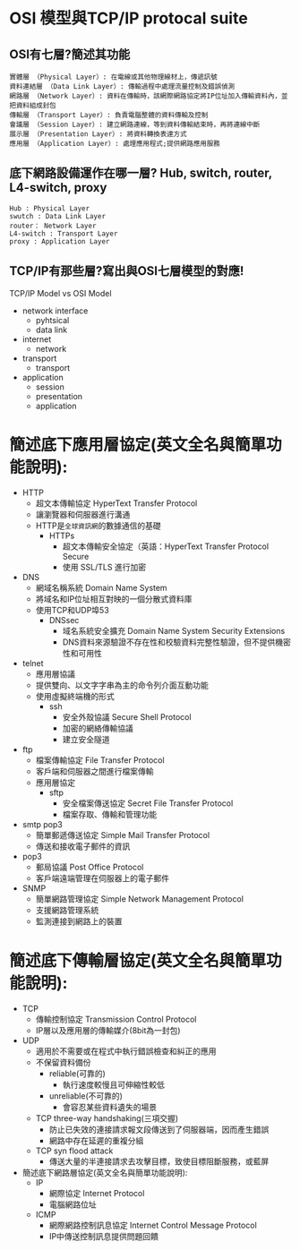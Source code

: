 # OSI 模型與TCP/IP protocal suite
  ## OSI有七層?簡述其功能
  ```
  實體層 （Physical Layer）: 在電線或其他物理線材上，傳遞訊號
  資料連結層 （Data Link Layer）: 傳輸過程中處理流量控制及錯誤偵測
  網路層 （Network Layer）: 資料在傳輸時，該網際網路協定將IP位址加入傳輸資料內，並把資料組成封包
  傳輸層 （Transport Layer）: 負責電腦整體的資料傳輸及控制
  會議層 （Session Layer）: 建立網路連線，等到資料傳輸結束時，再將連線中斷
  展示層 （Presentation Layer）: 將資料轉換表達方式
  應用層 （Application Layer）: 處理應用程式;提供網路應用服務
  ```
  ## 底下網路設備運作在哪一層? Hub, switch, router, L4-switch, proxy
  ```
  Hub : Physical Layer
  swutch : Data Link Layer
  router： Network Layer
  L4-switch : Transport Layer
  proxy : Application Layer
  ```
  ## TCP/IP有那些層?寫出與OSI七層模型的對應!
  TCP/IP Model  vs  OSI Model
  - network interface
    - pyhtsical
    - data link  
  - internet
    - network 
  - transport
    - transport
  - application
    - session
    - presentation
    - application
# 簡述底下應用層協定(英文全名與簡單功能說明):
- HTTP
  - 超文本傳輸協定 HyperText Transfer Protocol
  - 讓瀏覽器和伺服器進行溝通
  - HTTP是`全球資訊網`的數據通信的基礎
    - HTTPs
      - 超文本傳輸安全協定（英語：HyperText Transfer Protocol Secure
      - 使用 SSL/TLS 進行加密
- DNS 
  -  網域名稱系統 Domain Name System
  -  將域名和IP位址相互對映的一個分散式資料庫
  -  使用TCP和UDP埠53
     - DNSsec 
       - 域名系統安全擴充 Domain Name System Security Extensions
       - DNS資料來源驗證不存在性和校驗資料完整性驗證，但不提供機密性和可用性
- telnet
    - 應用層協議
    - 提供雙向、以文字字串為主的命令列介面互動功能
    - 使用虛擬終端機的形式
      - ssh
        - 安全外殼協議 Secure Shell Protocol
        - 加密的網絡傳輸協議
        - 建立安全隧道
- ftp 
  - 檔案傳輸協定 File Transfer Protocol
  - 客戶端和伺服器之間進行檔案傳輸
  - 應用層協定
    - sftp
      - 安全檔案傳送協定 Secret File Transfer Protocol
      - 檔案存取、傳輸和管理功能
- smtp pop3
  - 簡單郵遞傳送協定 Simple Mail Transfer Protocol
  - 傳送和接收電子郵件的資訊
- pop3
  - 郵局協議 Post Office Protocol 
  - 客戶端遠端管理在伺服器上的電子郵件
- SNMP
  - 簡單網路管理協定 Simple Network Management Protocol
  - 支援網路管理系統
  - 監測連接到網路上的裝置
# 簡述底下傳輸層協定(英文全名與簡單功能說明):
  - TCP 
    - 傳輸控制協定 Transmission Control Protocol
    - IP層以及應用層的傳輸媒介(8bit為一封包)
  - UDP
    - 適用於不需要或在程式中執行錯誤檢查和糾正的應用
    - 不保留資料備份
      - reliable(可靠的)
        - 執行速度較慢且可伸縮性較低
      - unreliable(不可靠的)
        - 會容忍某些資料遺失的場景
    - TCP three-way handshaking(三項交握)
      - 防止已失效的連接請求報文段傳送到了伺服器端，因而產生錯誤
      - 網路中存在延遲的重複分組
    - TCP syn flood attack
      - 傳送大量的半連接請求去攻擊目標，致使目標阻斷服務，或藍屏 
  - 簡述底下網路層協定(英文全名與簡單功能說明): 
    - IP
      - 網際協定 Internet Protocol
      - 電腦網路位址
    - ICMP 
      - 網際網路控制訊息協定 Internet Control Message Protocol
      - IP中傳送控制訊息提供問題回饋
 
